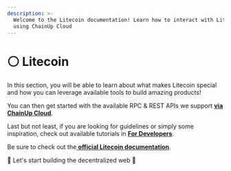 ```yaml
---
description: >-
  Welcome to the Litecoin documentation! Learn how to interact with Litecoin
  using ChainUp Cloud
---
```


# ⚪ Litecoin

In this section, you will be able to learn about what makes Litecoin special and how you can leverage available tools to build amazing products!

You can then get started with the available RPC & REST APIs we support [**via ChainUp Cloud**](https://app.chainupcloud.com/login).

Last but not least, if you are looking for guidelines or simply some inspiration, check out available tutorials in [**For Developers**](../../introduction/for-developers/use-blockchain-api.md).

Be sure to check out the[ **official Litecoin documentation**](https://litecoin.info/index.php/Main\_Page).

🚀 Let's start building the decentralized web 🚀
